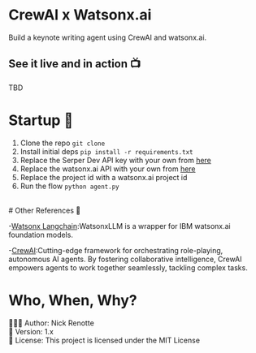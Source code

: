 # CrewAI x Watsonx.ai
Build a keynote writing agent using CrewAI and watsonx.ai.

## See it live and in action 📺
TBD

# Startup 🚀
1. Clone the repo `git clone `
2. Install initial deps `pip install -r requirements.txt`
3. Replace the Serper Dev API key with your own from <a href="https://serper.dev/api-key">here</a>
4. Replace the watsonx.ai API with your own from <a href="https://cloud.ibm.com/iam/apikeys">here</a> 
5. Replace the project id with a watsonx.ai project id 
6. Run the flow `python agent.py`

</br>
# Other References 🔗

<p>-<a href="https://python.langchain.com/docs/integrations/llms/ibm_watsonx/">Watsonx Langchain</a>:WatsonxLLM is a wrapper for IBM watsonx.ai foundation models.</p>
<p>-<a href="https://docs.crewai.com/">CrewAI</a>:Cutting-edge framework for orchestrating role-playing, autonomous AI agents. By fostering collaborative intelligence, CrewAI empowers agents to work together seamlessly, tackling complex tasks.</p>

# Who, When, Why?

👨🏾‍💻 Author: Nick Renotte <br />
📅 Version: 1.x<br />
📜 License: This project is licensed under the MIT License </br>
